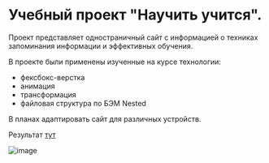 # Учебный проект "Научить учится".

Проект представляет одностраничный сайт с информацией о техниках запоминания информации и эффективных обучения.

В проекте были применены изученные на курсе технологии:
* фексбокс-верстка
* анимация
* трансформация
* файловая структура по БЭМ Nested

В планах  адаптировать сайт для различных устройств.

Результат [тут](https://larisakindalova.github.io/how-to-learn/index.html)

![image](https://user-images.githubusercontent.com/120237097/226641335-810324a9-399d-4a64-9296-54b277bf7be4.png)
